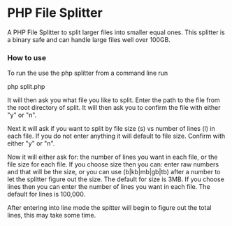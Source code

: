 # PHP File Splitter
A PHP File Splitter to split larger files into smaller equal ones. This splitter is a binary safe and can handle large files well over 100GB.

### How to use
To run the use the php splitter from a command line run

php split.php

It will then ask you what file you like to split.
Enter the path to the file from the root directory of split.
It will then ask you to confirm the file with either "y" or "n".

Next it will ask if you want to split by file size (s) vs number of lines (l) in each file.
If you do not enter anything it will default to file size.
Confirm with either "y" or "n".

Now it will either ask for: the number of lines you want in each file, or the file size for each file.
If you choose size then you can: enter raw numbers and that will be the size, or you can use (b|kb|mb|gb|tb) after a number to let the splitter figure out the size.
The default for size is 3MB.
If you choose lines then you can enter the number of lines you want in each file.
The default for lines is 100,000.

After entering into line mode the spitter will begin to figure out the total lines, this may take some time.
